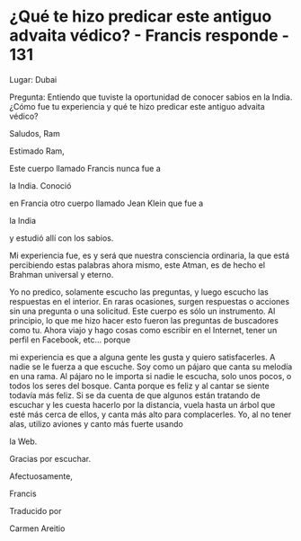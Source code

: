# ¿Qué te hizo predicar este antiguo advaita védico? - Francis responde - 131

Lugar: Dubai

Pregunta: Entiendo que tuviste la oportunidad de conocer sabios en la India. ¿Cómo fue tu experiencia y qué te hizo predicar este antiguo advaita védico?

Saludos, Ram

Estimado Ram,

Este cuerpo llamado Francis nunca fue a 

la India. Conoció

en Francia otro cuerpo llamado Jean Klein que fue a 

la India

y estudió allí con los sabios. 

Mi experiencia fue, es y será que nuestra consciencia ordinaria, la que está percibiendo estas palabras ahora mismo, este Atman, es de hecho el Brahman universal y eterno.

Yo no predico, solamente escucho las preguntas, y luego escucho las respuestas en el interior. En raras ocasiones, surgen respuestas o acciones sin una pregunta o una solicitud. Este cuerpo es sólo un instrumento. Al principio, lo que me hizo hacer esto fueron las preguntas de buscadores como tu. Ahora viajo y hago cosas como escribir en el Internet, tener un perfil en Facebook, etc… porque

mi experiencia es que a alguna gente les gusta y quiero satisfacerles. A nadie se le fuerza a que escuche. Soy como un pájaro que canta su melodía en una rama. Al pájaro no le importa si nadie le escucha, solo unos pocos, o todos los seres del bosque. Canta porque es feliz y al cantar se siente todavía más feliz. Si se da cuenta de que algunos están tratando de escuchar y les cuesta hacerlo por la distancia, vuela hasta un árbol que esté más cerca de ellos, y canta más alto para complacerles. Yo, al no tener alas, utilizo aviones y canto más fuerte usando 

la Web.

Gracias por escuchar.

Afectuosamente, 

Francis

Traducido por 

Carmen Areitio


